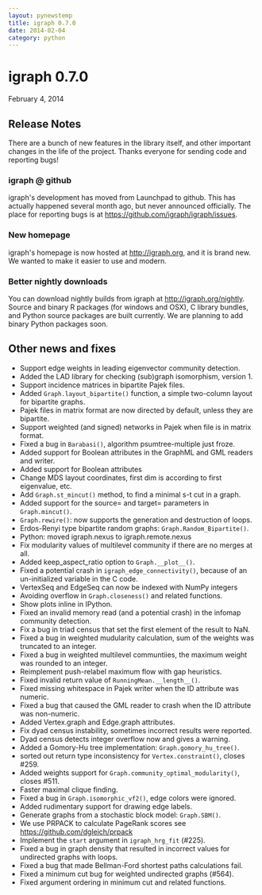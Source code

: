 ```yaml
---
layout: pynewstemp
title: igraph 0.7.0
date: 2014-02-04
category: python
---
```


igraph 0.7.0
============

February 4, 2014

Release Notes
-------------

There are a bunch of new features in the library itself, and 
other important changes in the life of the project. Thanks everyone
for sending code and reporting bugs!

### igraph @ github

igraph's development has moved from Launchpad to github. 
This has actually happened several month ago, but never 
announced officially. The place for reporting bugs is 
at https://github.com/igraph/igraph/issues.

### New homepage

igraph's homepage is now hosted at http://igraph.org, and it is 
brand new. We wanted to make it easier to use and modern.

<!--more-->

### Better nightly downloads

You can download nightly builds from igraph at 
http://igraph.org/nightly. Source and binary R packages (for windows
and OSX), C library bundles, and Python source packages are 
built currently. We are planning to add binary Python packages
soon.

Other news and fixes
--------------------

- Support edge weights in leading eigenvector community detection.
- Added the LAD library for checking (sub)graph isomorphism, version 1.
- Support incidence matrices in bipartite Pajek files.
- Added `Graph.layout_bipartite()` function, a simple two-column layout
  for bipartite graphs.
- Pajek files in matrix format are now directed by default, unless they
  are bipartite.
- Support weighted (and signed) networks in Pajek when file is in
  matrix format.
- Fixed a bug in `Barabasi()`, algorithm psumtree-multiple 
  just froze.
- Added support for Boolean attributes in the GraphML and GML readers
  and writer.
- Added support for Boolean attributes
- Change MDS layout coordinates, first dim is according to first
  eigenvalue, etc.
- Add `Graph.st_mincut()` method, to find a minimal s-t cut in a graph.
- Added support for the source= and target= parameters in `Graph.mincut()`.
- `Graph.rewire()`: now supports the generation and destruction of loops.
- Erdos-Renyi type bipartite random graphs: `Graph.Random_Bipartite()`.
- Python: moved igraph.nexus to igraph.remote.nexus
- Fix modularity values of multilevel community if there are no merges
  at all.
- Added keep_aspect_ratio option to `Graph.__plot__()`.
- Fixed a potential crash in `igraph_edge_connectivity()`, because of an
  un-initialized variable in the C code.
- VertexSeq and EdgeSeq can now be indexed with NumPy integers
- Avoiding overflow in `Graph.closeness()` and related functions.
- Show plots inline in IPython.
- Fixed an invalid memory read (and a potential crash) in the infomap
  community detection.
- Fix a bug in triad census that set the first element of the result
  to NaN.
- Fixed a bug in weighted mudularity calculation, sum of the weights
  was truncated to an integer.
- Fixed a bug in weighted multilevel communtiies, the maximum weight
  was rounded to an integer.
- Reimplement push-relabel maximum flow with gap heuristics.
- Fixed invalid return value of `RunningMean.__length__()`.
- Fixed missing whitespace in Pajek writer when the ID attribute was
  numeric.
- Fixed a bug that caused the GML reader to crash when the ID
  attribute was non-numeric.
- Added Vertex.graph and Edge.graph attributes.
- Fix dyad census instability, sometimes incorrect results were
  reported.
- Dyad census detects integer overflow now and gives a warning.
- Added a Gomory-Hu tree implementation: `Graph.gomory_hu_tree()`.
- sorted out return type inconsistency for `Vertex.constraint()`,
  closes #259.
- Added weights support for `Graph.community_optimal_modularity()`,
  closes #511.
- Faster maximal clique finding.
- Fixed a bug in `Graph.isomorphic_vf2()`, edge colors were ignored.
- Added rudimentary support for drawing edge labels.
- Generate graphs from a stochastic block model: `Graph.SBM()`.
- We use PRPACK to calculate PageRank scores
  see https://github.com/dgleich/prpack
- Implement the `start` argument in `igraph_hrg_fit` (#225).
- Fixed a bug in graph density that resulted in incorrect values for
  undirected graphs with loops.
- Fixed a bug that made Bellman-Ford shortest paths calculations fail.
- Fixed a minimum cut bug for weighted undirected graphs (#564).
- Fixed argument ordering in minimum cut and related functions.
